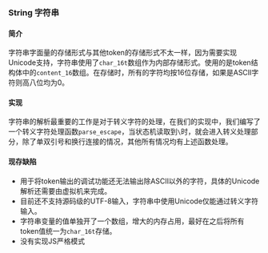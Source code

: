 ### String 字符串

#### 简介

字符串字面量的存储形式与其他token的存储形式不太一样，因为需要实现Unicode支持，字符串使用了`char_16t`数组作为内部存储形式。使用的是token结构体中的`content_16`数组。在存储时，所有的字符均按16位存储，如果是ASCII字符则高八位均为0。

#### 实现

字符串的解析最重要的工作是对于转义字符的处理，在我们的实现中，我们编写了一个转义字符处理函数`parse_escape`，当状态机读取到`\`时，就会进入转义处理部分，除了单双引号和换行连接的情况，其他所有情况均有上述函数处理。

#### 现存缺陷

* 用于将token输出的调试功能还无法输出除ASCII以外的字符，具体的Unicode解析还需要由虚拟机来完成。
* 目前还不支持源码级的UTF-8输入，字符串中使用Unicode仅能通过转义字符输入。
* 字符串变量的值单独开了一个数组，增大的内存占用，最好在之后将所有token值统一为`char_16t`存储。
* 没有实现JS严格模式